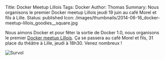 Title: Docker Meetup Lillois
Tags: Docker
Author: Thomas
Summary: Nous organisons le premier Docker meetup Lillois jeudi 19 juin au café Morel et fils à Lille.
Status: published
Icon: /images/thumbnails/2014-06-16_docker-meetup-lillois_goodies__square.jpg

Nous aimons Docker et pour fêter la sortie de Docker 1.0, nous organisons le premier [Docker meetup Lillois](http://www.meetup.com/Docker-Lille/events/188097712/). Ça se passera au café Morel et fils, 31 place du théâtre à Lille, jeudi à 18h30. Venez nombreux !

![Survol]({filename}/images/2014-06-16_docker-meetup-lillois_goodies.jpg)

